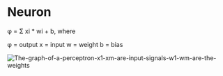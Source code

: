 # Neuron
φ = Σ xi * wi + b, where

φ = output
x = input
w = weight
b = bias

![The-graph-of-a-perceptron-x1-xm-are-input-signals-w1-wm-are-the-weights](https://github.com/user-attachments/assets/43c1ad73-c857-44b6-b122-231ee367c6af)
